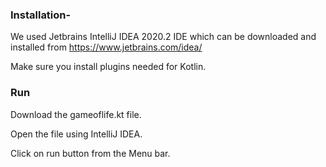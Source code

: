 ### Installation-   
  
We used Jetbrains IntelliJ IDEA 2020.2 IDE which can be downloaded and installed from <https://www.jetbrains.com/idea/>   
  
Make sure you install plugins needed for Kotlin.  
  
### Run   
  
Download the gameoflife.kt file.   
  
Open the file using IntelliJ IDEA.   
  
Click on run button from the Menu bar.  
